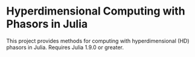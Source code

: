 # Hyperdimensional Computing with Phasors in Julia

This project provides methods for computing with hyperdimensional (HD) phasors in Julia.
Requires Julia 1.9.0 or greater. 